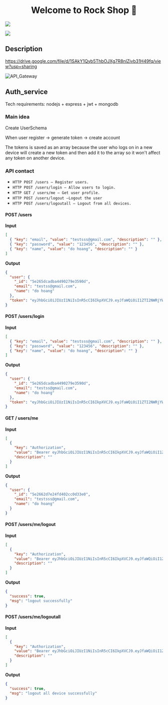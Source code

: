 <h1 align="center">Welcome to Rock Shop 👋</h1>
<p>
  <img src="https://img.shields.io/badge/version-1.0.0-blue.svg?cacheSeconds=2592000" />
</p>

![](/image/logo.png)

## Description

https://drive.google.com/file/d/1SAkY1Qyb5ThbOJXg7R8nlZivb31H49fq/view?usp=sharing

![API_Gateway](https://github.com/vinhyenvodoi98/rock_shop_microservice/blob/master/DocsImages/gateway.png)

## Auth_service

Tech requirements: nodejs + express + jwt + mongodb

### Main idea

Create UserSchema

When user register -> generate token -> create account

The tokens is saved as an array because the user who logs on in a new device will create a new token and then add it to the array so it won't affect any token on another device.

### API contact

- `HTTP POST /users — Register users.`
- `HTTP POST /users/login — Allow users to login.`
- `HTTP GET / users/me — Get user profile.`
- `HTTP POST /users/logout —Logout the user`
- `HTTP POST /users/logoutall — Logout from all devices.`

#### POST /users

**Input**

```json
[
  { "key": "email", "value": "testsss@gmail.com", "description": "" },
  { "key": "password", "value": "123456", "description": "" },
  { "key": "name", "value": "do hoang", "description": "" }
]
```

**Output**

```json
{
  "user": {
    "_id": "5e265dcadba4490279e3590d",
    "email": "testss@gmail.com",
    "name": "do hoang"
  },
  "token": "eyJhbGciOiJIUzI1NiIsInR5cCI6IkpXVCJ9.eyJfaWQiOiI1ZTI2NWRjYWRiYTQ0OTAyNzllMzU5MGQiLCJpYXQiOjE1Nzk1NzI2ODN9.kBWyELerbvcfTFnaMDHTkdOvLDHU6ZJj2lf7rVEc9bM"
}
```

#### POST /users/login

**Input**

```json
[
  { "key": "email", "value": "testsss@gmail.com", "description": "" },
  { "key": "password", "value": "123456", "description": "" },
  { "key": "name", "value": "do hoang", "description": "" }
]
```

**Output**

```json
{
  "user": {
    "_id": "5e265dcadba4490279e3590d",
    "email": "testss@gmail.com",
    "name": "do hoang"
  },
  "token": "eyJhbGciOiJIUzI1NiIsInR5cCI6IkpXVCJ9.eyJfaWQiOiI1ZTI2NWRjYWRiYTQ0OTAyNzllMzU5MGQiLCJpYXQiOjE1Nzk1NzI2ODN9.kBWyELerbvcfTFnaMDHTkdOvLDHU6ZJj2lf7rVEc9bM"
}
```

#### GET / users/me

**Input**

```json
[
  {
    "key": "Authorization",
    "value": "Bearer eyJhbGciOiJIUzI1NiIsInR5cCI6IkpXVCJ9.eyJfaWQiOiI1ZTI2NWJiY2Y5MzM3MTAyMzNkNmY0OGIiLCJpYXQiOjE1Nzk1NzM1ODZ9.oeGqf8naFCEdJ2-SwDobYz_Ph7C_512KsOQAxmqmBos",
    "description": ""
  }
]
```

**Output**

```json
{
  "user": {
    "_id": "5e2662d7e24fd402cc0d33e0",
    "email": "testsss@gmail.com",
    "name": "do hoang"
  }
}
```

#### POST /users/me/logout

**Input**

```json
[
  {
    "key": "Authorization",
    "value": "Bearer eyJhbGciOiJIUzI1NiIsInR5cCI6IkpXVCJ9.eyJfaWQiOiI1ZTI2NjJkN2UyNGZkNDAyY2MwZDMzZTAiLCJpYXQiOjE1Nzk1NzM5OTh9.KRy_NK8sl-iucVaTFZtweY50sRZHChOnNONI0BQkxaI",
    "description": ""
  }
]
```

**Output**

```json
{
  "success": true,
  "msg": "logout successfully"
}
```

#### POST /users/me/logoutall

**Input**

```json
[
  {
    "key": "Authorization",
    "value": "Bearer eyJhbGciOiJIUzI1NiIsInR5cCI6IkpXVCJ9.eyJfaWQiOiI1ZTI2NjJkN2UyNGZkNDAyY2MwZDMzZTAiLCJpYXQiOjE1Nzk1NzQwNTJ9.rFAikyNlWL_e79DnXOGv2q5XNZ6paRfPc_-9YsgTIKc",
    "description": ""
  }
]
```

**Output**

```json
{
  "success": true,
  "msg": "logout all device successfully"
}
```
